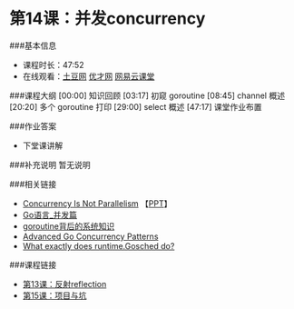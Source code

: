 第14课：并发concurrency
==========================

###基本信息
- 课程时长：47:52
- 在线观看：[土豆网](http://www.tudou.com/programs/view/wcaWljSoJWE/) [优才网](http://www.ucai.cn/course/chapter/69/3259/4708) [网易云课堂](http://study.163.com/course/courseLearn.htm?courseId=306002#/learn/video?lessonId=421025&courseId=306002)

###课程大纲
	[00:00] 知识回顾
	[03:17] 初窥 goroutine
	[08:45] channel 概述
	[20:20] 多个 goroutine 打印
	[29:00] select 概述
	[47:17] 课堂作业布置
	
###作业答案
- 下堂课讲解

###补充说明
暂无说明

###相关链接
- [Concurrency Is Not Parallelism](http://vimeo.com/49718712) 【[PPT](http://concur.rspace.googlecode.com/hg/talk/concur.html#landing-slide)】
- [Go语言_并发篇](http://www.cnblogs.com/yjf512/archive/2012/06/06/2537712.html)
- [goroutine背后的系统知识](http://www.sizeofvoid.net/goroutine-under-the-hood/)
- [Advanced Go Concurrency Patterns](http://v.youku.com/v_show/id_XNTcyMTA4MTM2.html)
- [What exactly does runtime.Gosched do?](http://stackoverflow.com/questions/13107958/what-exactly-does-runtime-gosched-do)

###课程链接
- [第13课：反射reflection](lecture13.md)
- [第15课：项目与坑](lecture15.md)